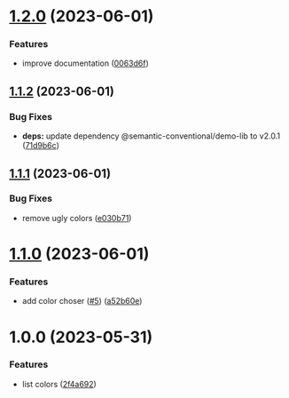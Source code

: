 # [1.2.0](https://github.com/semantic-conventional/demo-app/compare/v1.1.2...v1.2.0) (2023-06-01)


### Features

* improve documentation ([0063d6f](https://github.com/semantic-conventional/demo-app/commit/0063d6fc4203b1c2c6c1c445537e974f7fea04d9))

## [1.1.2](https://github.com/semantic-conventional/demo-app/compare/v1.1.1...v1.1.2) (2023-06-01)


### Bug Fixes

* **deps:** update dependency @semantic-conventional/demo-lib to v2.0.1 ([71d9b6c](https://github.com/semantic-conventional/demo-app/commit/71d9b6cc69fb83192a456d580f05fbad1226f37a))

## [1.1.1](https://github.com/semantic-conventional/demo-app/compare/v1.1.0...v1.1.1) (2023-06-01)


### Bug Fixes

* remove ugly colors ([e030b71](https://github.com/semantic-conventional/demo-app/commit/e030b718b5f82e2a3375bd43c53343154129bd34))

# [1.1.0](https://github.com/semantic-conventional/demo-app/compare/v1.0.0...v1.1.0) (2023-06-01)


### Features

* add color choser ([#5](https://github.com/semantic-conventional/demo-app/issues/5)) ([a52b60e](https://github.com/semantic-conventional/demo-app/commit/a52b60edc486893b5a8942528386854914ad24e9))

# 1.0.0 (2023-05-31)


### Features

* list colors ([2f4a692](https://github.com/semantic-conventional/demo-app/commit/2f4a6923ddc3b46cf7b8e7c921c59127ab5ced0a))
